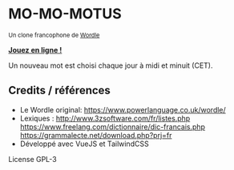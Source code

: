 # MO-MO-MOTUS

<small>Un clone francophone de [Wordle](https://www.powerlanguage.co.uk/wordle/)</small>

**[Jouez en ligne !](https://scambier.xyz/momomotus/)**

Un nouveau mot est choisi chaque jour à midi et minuit (CET).

## Credits / références

- Le Wordle original: https://www.powerlanguage.co.uk/wordle/
- Lexiques : http://www.3zsoftware.com/fr/listes.php https://www.freelang.com/dictionnaire/dic-francais.php https://grammalecte.net/download.php?prj=fr
- Développé avec VueJS et TailwindCSS

License GPL-3

